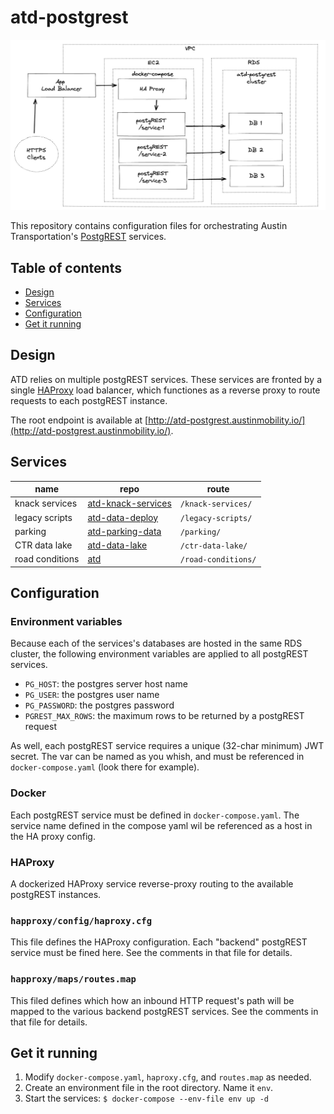 # atd-postgrest

![Service diagram](images/diagram.png)

This repository contains configuration files for orchestrating Austin Transportation's [PostgREST](https://postgrest.org/) services.

## Table of contents

- [Design](#design)
- [Services](#services)
- [Configuration](#configuration)
- [Get it running](#get-it-running)

## Design

ATD relies on multiple postgREST services. These services are fronted by a single [HAProxy](http://www.haproxy.org/) load balancer, which functiones as a reverse proxy to route requests to each postgREST instance.

The root endpoint is available at [http://atd-postgrest.austinmobility.io/](http://atd-postgrest.austinmobility.io/).

## Services

| name | repo | route |
|-|-|-|
| knack services | [atd-knack-services](https://github.com/cityofaustin/atd-knack-services) | `/knack-services/`|
|legacy scripts | [atd-data-deploy](https://github.com/cityofaustin/atd-data-deploy) | `/legacy-scripts/` |
|parking| [atd-parking-data](https://github.com/cityofaustin/atd-parking-data) | `/parking/` |
| CTR data lake | [atd-data-lake](https://github.com/cityofaustin/atd-data-lake) | `/ctr-data-lake/` |
| road conditions| [atd](https://github.com/cityofaustin/atd-road-conditions) | `/road-conditions/` |

## Configuration

### Environment variables

Because each of the services's databases are hosted in the same RDS cluster, the following environment variables are applied to all postgREST services.

- `PG_HOST`: the postgres server host name
- `PG_USER`: the postgres user name
- `PG_PASSWORD`: the postgres password
- `PGREST_MAX_ROWS`: the maximum rows to be returned by a postgREST request

As well, each postgREST service requires a unique (32-char minimum) JWT secret. The var can be named as you whish, and must be referenced in `docker-compose.yaml` (look there for example).

### Docker

Each postgREST service must be defined in `docker-compose.yaml`. The service name defined in the compose yaml wil be referenced as a host in the HA proxy config.

### HAProxy

A dockerized HAProxy service reverse-proxy routing to the available postgREST instances.

### `happroxy/config/haproxy.cfg`

This file defines the HAProxy configuration. Each "backend" postgREST service must be fined here. See the comments in that file for details.

### `happroxy/maps/routes.map`

This filed defines which how an inbound HTTP request's path will be mapped to the various backend postgREST services. See the comments in that file for details.

## Get it running

1. Modify `docker-compose.yaml`, `haproxy.cfg`, and `routes.map` as needed.
2. Create an environment file in the root directory. Name it `env`.
3. Start the services: `$ docker-compose --env-file env up -d`
